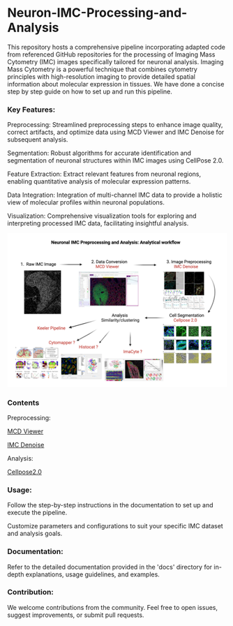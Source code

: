 # Neuron-IMC-Processing-and-Analysis

This repository hosts a comprehensive pipeline incorporating adapted code from referenced GitHub repositories  for the processing of Imaging Mass Cytometry (IMC) images specifically tailored for neuronal analysis. Imaging Mass Cytometry is a powerful technique that combines cytometry principles with high-resolution imaging to provide detailed spatial information about molecular expression in tissues. We have done a concise step by step guide on how to set up and run this pipeline. 

### Key Features:

Preprocessing: Streamlined preprocessing steps to enhance image quality, correct artifacts, and optimize data using MCD Viewer and IMC Denoise for subsequent analysis.

Segmentation: Robust algorithms for accurate identification and segmentation of neuronal structures within IMC images using CellPose 2.0.

Feature Extraction: Extract relevant features from neuronal regions, enabling quantitative analysis of molecular expression patterns.

Data Integration: Integration of multi-channel IMC data to provide a holistic view of molecular profiles within neuronal populations.

Visualization: Comprehensive visualization tools for exploring and interpreting processed IMC data, facilitating insightful analysis.



![Workflow](workflow.png)

### Contents

Preprocessing:

   [MCD Viewer](https://github.com/KeelerLab/Neuron-IMC-Processing-and-Analysis/blob/288c4f0afa9c82b1a5a9b698432c4678158c595d/Preprocessing/MCDViewer.md)
   
   [IMC Denoise](https://github.com/KeelerLab/Neuron-IMC-Processing-and-Analysis/tree/288c4f0afa9c82b1a5a9b698432c4678158c595d/Preprocessing/IMC_DENOISE)

Analysis:

  [Cellpose2.0](https://github.com/KeelerLab/Neuron-IMC-Processing-and-Analysis/blob/288c4f0afa9c82b1a5a9b698432c4678158c595d/Cell%20segmentation/Cellpose2.0.md)


### Usage:

Follow the step-by-step instructions in the documentation to set up and execute the pipeline.

Customize parameters and configurations to suit your specific IMC dataset and analysis goals.

### Documentation:

Refer to the detailed documentation provided in the 'docs' directory for in-depth explanations, usage guidelines, and examples.

### Contribution:

We welcome contributions from the community. Feel free to open issues, suggest improvements, or submit pull requests.

